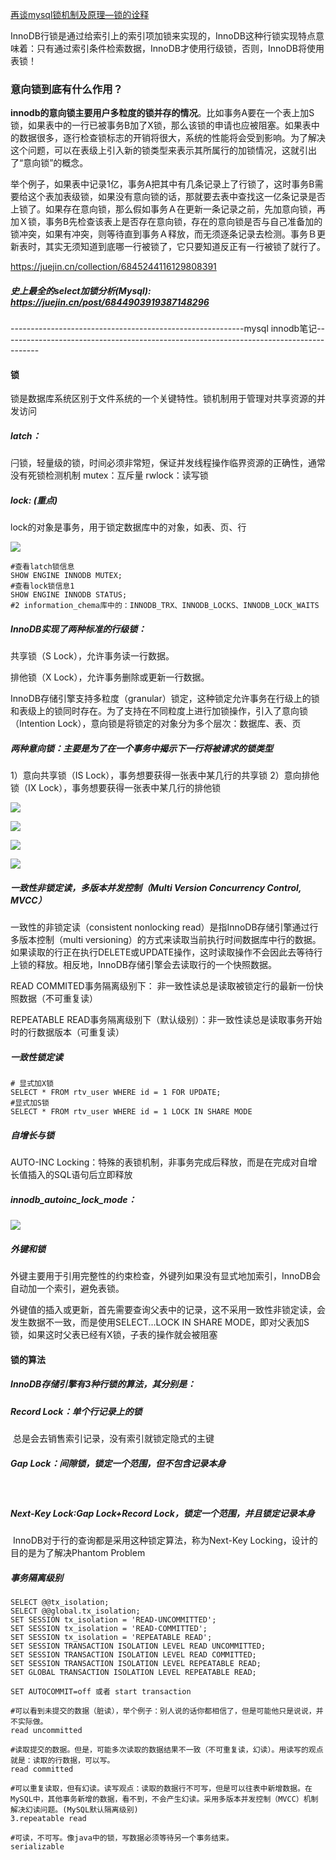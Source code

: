 [再谈mysql锁机制及原理—锁的诠释](https://juejin.im/post/5dac651451882529d1528e12)

InnoDB行锁是通过给索引上的索引项加锁来实现的，InnoDB这种行锁实现特点意味着：只有通过索引条件检索数据，InnoDB才使用行级锁，否则，InnoDB将使用表锁！

### 意向锁到底有什么作用？

**innodb的意向锁主要用户多粒度的锁并存的情况**。比如事务A要在一个表上加S锁，如果表中的一行已被事务B加了X锁，那么该锁的申请也应被阻塞。如果表中的数据很多，逐行检查锁标志的开销将很大，系统的性能将会受到影响。为了解决这个问题，可以在表级上引入新的锁类型来表示其所属行的加锁情况，这就引出了“意向锁”的概念。

举个例子，如果表中记录1亿，事务A把其中有几条记录上了行锁了，这时事务B需要给这个表加表级锁，如果没有意向锁的话，那就要去表中查找这一亿条记录是否上锁了。如果存在意向锁，那么假如事务Ａ在更新一条记录之前，先加意向锁，再加Ｘ锁，事务B先检查该表上是否存在意向锁，存在的意向锁是否与自己准备加的锁冲突，如果有冲突，则等待直到事务Ａ释放，而无须逐条记录去检测。事务Ｂ更新表时，其实无须知道到底哪一行被锁了，它只要知道反正有一行被锁了就行了。

https://juejin.cn/collection/6845244116129808391

##### 史上最全的select加锁分析(Mysql):  https://juejin.cn/post/6844903919387148296

----------------------------------------------------------mysql innodb笔记---------------------------------------------------------------------------------------

#### 锁

锁是数据库系统区别于文件系统的一个关键特性。锁机制用于管理对共享资源的并发访问

##### latch：

闩锁，轻量级的锁，时间必须非常短，保证并发线程操作临界资源的正确性，通常没有死锁检测机制
	mutex：互斥量
	rwlock：读写锁

##### lock: (重点)

lock的对象是事务，用于锁定数据库中的对象，如表、页、行

![](assets/lock_latch.webp)

```mysql
#查看latch锁信息
SHOW ENGINE INNODB MUTEX;
#查看lock锁信息1
SHOW ENGINE INNODB STATUS;
#2 information_chema库中的：INNODB_TRX、INNODB_LOCKS、INNODB_LOCK_WAITS

```



##### InnoDB实现了两种标准的行级锁：

共享锁（S Lock），允许事务读一行数据。

排他锁（X Lock），允许事务删除或更新一行数据。

InnoDB存储引擎支持多粒度（granular）锁定，这种锁定允许事务在行级上的锁和表级上的锁同时存在。为了支持在不同粒度上进行加锁操作，引入了意向锁（Intention Lock），意向锁是将锁定的对象分为多个层次：数据库、表、页

##### 两种意向锁：主要是为了在一个事务中揭示下一行将被请求的锁类型

 1）意向共享锁（IS Lock），事务想要获得一张表中某几行的共享锁
 2）意向排他锁（IX Lock），事务想要获得一张表中某几行的排他锁



![](assets/ix.webp)



![](assets/INNODB_TRX.webp)



![](assets/INNODB_LOCKS.webp)



![](assets/INNODB_LOCK_WAITS.webp)



##### 一致性非锁定读，多版本并发控制（Multi Version Concurrency Control, MVCC）

一致性的非锁定读（consistent nonlocking read）是指InnoDB存储引擎通过行多版本控制（multi versioning）的方式来读取当前执行时间数据库中行的数据。如果读取的行正在执行DELETE或UPDATE操作，这时读取操作不会因此去等待行上锁的释放。相反地，InnoDB存储引擎会去读取行的一个快照数据。

READ COMMITED事务隔离级别下：						非一致性读总是读取被锁定行的最新一份快照数据（不可重复读）

REPEATABLE READ事务隔离级别下（默认级别）：非一致性读总是读取事务开始时的行数据版本（可重复读）

##### 一致性锁定读

```mysql
# 显式加X锁
SELECT * FROM rtv_user WHERE id = 1 FOR UPDATE;
#显式加S锁
SELECT * FROM rtv_user WHERE id = 1 LOCK IN SHARE MODE
```

##### 自增长与锁

AUTO-INC Locking：特殊的表锁机制，非事务完成后释放，而是在完成对自增长值插入的SQL语句后立即释放

##### innodb_autoinc_lock_mode：

![](assets/innodb_autoinc_lock_mode.webp)



##### 外键和锁

外键主要用于引用完整性的约束检查，外键列如果没有显式地加索引，InnoDB会自动加一个索引，避免表锁。

外键值的插入或更新，首先需要查询父表中的记录，这不采用一致性非锁定读，会发生数据不一致，而是使用SELECT...LOCK IN SHARE MODE，即对父表加S锁，如果这时父表已经有X锁，子表的操作就会被阻塞

#### 锁的算法

##### InnoDB存储引擎有3种行锁的算法，其分别是：

##### 	Record Lock：单个行记录上的锁

​		总是会去销售索引记录，没有索引就锁定隐式的主键

##### 	Gap Lock：间隙锁，锁定一个范围，但不包含记录本身

​		

##### 	Next-Key Lock∶Gap Lock+Record Lock，锁定一个范围，并且锁定记录本身

​		InnoDB对于行的查询都是采用这种锁定算法，称为Next-Key Locking，设计的目的是为了解决Phantom Problem



##### 事务隔离级别

```mysql
SELECT @@tx_isolation;
SELECT @@global.tx_isolation;
SET SESSION tx_isolation = 'READ-UNCOMMITTED';
SET SESSION tx_isolation = 'READ-COMMITTED';
SET SESSION tx_isolation = 'REPEATABLE READ';
SET SESSION TRANSACTION ISOLATION LEVEL READ UNCOMMITTED;
SET SESSION TRANSACTION ISOLATION LEVEL READ COMMITTED;
SET SESSION TRANSACTION ISOLATION LEVEL REPEATABLE READ;
SET GLOBAL TRANSACTION ISOLATION LEVEL REPEATABLE READ;

SET AUTOCOMMIT=off 或者 start transaction

#可以看到未提交的数据（脏读），举个例子：别人说的话你都相信了，但是可能他只是说说，并不实际做。
read uncommitted

#读取提交的数据。但是，可能多次读取的数据结果不一致（不可重复读，幻读）。用读写的观点就是：读取的行数据，可以写。
read committed

#可以重复读取，但有幻读。读写观点：读取的数据行不可写，但是可以往表中新增数据。在MySQL中，其他事务新增的数据，看不到，不会产生幻读。采用多版本并发控制（MVCC）机制解决幻读问题。(MySQL默认隔离级别)
3.repeatable read

#可读，不可写。像java中的锁，写数据必须等待另一个事务结束。
serializable
```

##### 









































